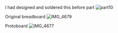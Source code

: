 I had designed and soldered this before part
![part10](https://user-images.githubusercontent.com/114199773/202335050-e99fe850-a8a7-4529-aa83-316409d04f37.gif)


Original breadboard
![IMG_4679](https://user-images.githubusercontent.com/114199773/202334644-94d8312c-8e0e-4c01-af08-53377059869a.JPG)


Protoboard
![IMG_4677](https://user-images.githubusercontent.com/114199773/202334616-fe625e75-053b-4bad-87c9-c2675a610985.JPG)

